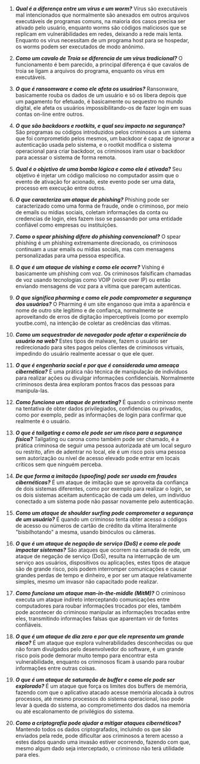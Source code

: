 1. ***Qual é a diferença entre um vírus e um worm?***
	Vírus são executáveis mal intencionados que normalmente são anexados em outros arquivos executáveis de programas comuns, na maioria dos casos precisa ser ativado pelo usuário, enquanto worms são códigos maliciosos que se replicam em vulnerábilidades em redes, deixando a rede mais lenta. Enquanto os vírus necessitam de um programa host para se hospedar, os worms podem ser executados de modo anônimo.
	
2. ***Como um cavalo de Troia se diferencia de um vírus tradicional?***
    O funcionamento é bem parecido, a principal diferença é que cavalos de troia se ligam a arquivos do programa, enquanto os vírus em executáveis.
    
3. ***O que é ransomware e como ele afeta os usuários?***
    Ransonware, basicamente rouba os dados de um usuário e só os libera depois que um pagamento for efetuado, é basicamente ou sequestro no mundo digital, ele afeta os usuários impossibilitando-os de fazer login em suas contas on-line entre outros.
    
4. ***O que são backdoors e rootkits, e qual seu impacto na segurança?***
    São programas ou códigos introduzidos pelos criminosos a um sistema que foi comprometido pelos mesmos, um backdoor é capaz de ignorar a autenticação usada pelo sistema, e o rootkit modifica o sistema operacional para criar backdoor, os criminosos iram usar o backdoor para acessar o sistema de forma remota.
    
5. ***Qual é o objetivo de uma bomba lógica e como ela é ativada?***
    Seu objetivo é injetar um código malicioso no computador assim que o evento de ativação for acionado, este evento pode ser uma data, processo em execução entre outros.
    
6. ***O que caracteriza um ataque de phishing?***
    Phishing pode ser caracterizado como uma forma de fraude, onde o criminoso, por meio de emails ou mídias sociais, coletam informações da conta ou credencias de login, eles fazem isso se passando por uma entidade confiável como empresas ou instituições.
    
7. ***Como o spear phishing difere do phishing convencional?***
	O spear phishing é um phishing extremamente direcionado, os criminosos continuam a usar emails ou mídias sociais, mas com mensagens personalizadas para uma pessoa específica.
	 
8. ***O que é um ataque de vishing e como ele ocorre?***
    Vishing é basicamente um phishing com voz. Os criminosos falsificam chamadas de voz usando tecnologias como VOIP (voice over IP) ou então enviando mensagens de voz para a vítima que pareçam autenticas.
    
9. ***O que significa pharming e como ele pode comprometer a segurança dos usuários?***
    O Pharming é um site enganoso que imita a aparência e nome de outro site legítimo e de confiança, normalmente se aproveitando de erros de digitação imperceptíveis (como por exemplo youtbe.com), na intenção de coletar as credências das vítimas.
    
10. ***Como um sequestrador de navegador pode afetar a experiência do usuário na web?***
    Estes tipos de malware, fazem o usuário ser redirecionado para sites pagos pelos clientes de criminosos virtuais, impedindo do usuário realmente acessar o que ele quer.
	
11. ***O que é engenharia social e por que é considerada uma ameaça cibernética?***
	É uma prática não técnica de manipulação de indivíduos para realizar ações ou divulgar informações confidenciais. Normalmente criminosos desta área exploram pontos fracos das pessoas para manipula-las.
	
12. ***Como funciona um ataque de pretexting?***
	É quando o criminoso mente na tentativa de obter dados privilegiados, confidencias ou privados, como por exemplo, pedir as informações de login para confirmar que realmente é o usuário.
	
13. ***O que é tailgating e como ele pode ser um risco para a segurança física?***
    Tailgating ou carona como também pode ser chamado, é a prática criminosa de seguir uma pessoa autorizada até um local seguro ou restrito, afim de adentrar no local, ele é um risco pois uma pessoa sem autorização ou nível de acesso elevado pode entrar em locais críticos sem que ninguém perceba.
	
14. ***De que forma a imitação (spoofing) pode ser usada em fraudes cibernéticas?***
    É um ataque de imitação que se aproveita da confiança de dois sistemas diferentes, como por exemplo para realizar o login, se os dois sistemas aceitam autenticação de cada um deles, um indivíduo conectado a um sistema pode não passar novamente pelo autenticação.
	
15. ***Como um ataque de shoulder surfing pode comprometer a segurança de um usuário?***
    É quando um criminoso tenta obter acesso a códigos de acesso ou números de cartão de crédito da vítima literalmente "bisbilhotando" a mesma, usando binóculos ou câmeras.
	
16. ***O que é um ataque de negação de serviço (DoS) e como ele pode impactar sistemas?***
    São ataques que ocorrem na camada de rede, um ataque de negação de serviço (DoS), resulta na interrupção de um serviço aos usuários, dispositivos ou aplicações, estes tipos de ataque são de grande risco, pois podem interromper comunicações e causar grandes perdas de tempo e dinheiro, e por ser um ataque relativamente simples, mesmo um invasor não capacitado pode realizar.
	
17. ***Como funciona um ataque man-in-the-middle (MitM)?***
    O criminoso executa um ataque indireto interceptando comunicações entre computadores para roubar informações trocados por eles, também pode acontecer do criminoso manipular as informações trocadas entre eles, transmitindo informações falsas que aparentam vir de fontes confiáveis.
	
18. ***O que é um ataque de dia zero e por que ele representa um grande risco?***
    É um ataque que explora vulnerabilidades desconhecidas ou que não foram divulgados pelo desenvolvedor do software, é um grande risco pois pode demorar muito tempo para encontrar esta vulnerabilidade, enquanto os criminosos ficam à usando para roubar informações entre outras coisas.
	
19. ***O que é um ataque de saturação de buffer e como ele pode ser explorado?***
    É um ataque que força os limites dos buffers de memória, fazendo com que o aplicativo atacado acesse memória alocada à outros processos, até mesmo processos do sistema operacional, isso pode levar à queda do sistema, ao comprometimento dos dados na memória ou até escalonamento de privilégios do sistema.
	
20. ***Como a criptografia pode ajudar a mitigar ataques cibernéticos?***
	Mantendo todos os dados criptografados, incluindo os que são enviados pela rede, pode dificultar aos criminosos a terem acesso a estes dados quando uma invasão estiver ocorrendo, fazendo com que, mesmo algum dado seja interceptado, o criminoso não terá utilidade para eles.
	